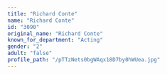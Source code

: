 ```yaml
---
title: "Richard Conte"
name: "Richard Conte"
id: "3090"
original_name: "Richard Conte"
known_for_department: "Acting"
gender: "2"
adult: "false"
profile_path: "/pTTzNets0bgWAqx18D7by0hWUea.jpg"
---
```


